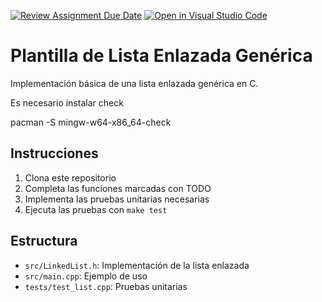 [![Review Assignment Due Date](https://classroom.github.com/assets/deadline-readme-button-22041afd0340ce965d47ae6ef1cefeee28c7c493a6346c4f15d667ab976d596c.svg)](https://classroom.github.com/a/CAOXKNVQ)
[![Open in Visual Studio Code](https://classroom.github.com/assets/open-in-vscode-2e0aaae1b6195c2367325f4f02e2d04e9abb55f0b24a779b69b11b9e10269abc.svg)](https://classroom.github.com/online_ide?assignment_repo_id=19026072&assignment_repo_type=AssignmentRepo)
# Plantilla de Lista Enlazada Genérica

Implementación básica de una lista enlazada genérica en C.

Es necesario instalar check


pacman -S mingw-w64-x86_64-check

## Instrucciones

1. Clona este repositorio
2. Completa las funciones marcadas con TODO
3. Implementa las pruebas unitarias necesarias
4. Ejecuta las pruebas con `make test`

## Estructura

- `src/LinkedList.h`: Implementación de la lista enlazada
- `src/main.cpp`: Ejemplo de uso
- `tests/test_list.cpp`: Pruebas unitarias
